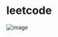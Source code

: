 # leetcode
![image](https://user-images.githubusercontent.com/74141558/220450752-cbea91e9-9941-41ae-a003-f3d8ae28d6ac.png)
